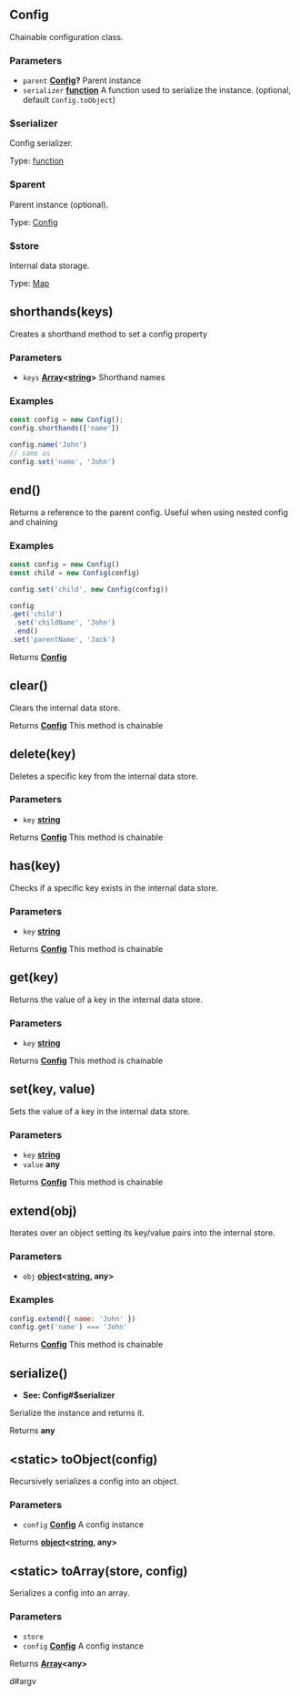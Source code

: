 <!-- Generated by documentation.js. Update this documentation by updating the source code. -->

## Config

Chainable configuration class.

### Parameters

-   `parent` **[Config][1]?** Parent instance
-   `serializer` **[function][2]** A function used to serialize the instance. (optional, default `Config.toObject`)

### $serializer

Config serializer.

Type: [function][2]

### $parent

Parent instance (optional).

Type: [Config][1]

### $store

Internal data storage.

Type: [Map][3]

## shorthands(keys)

Creates a shorthand method to set a config property

### Parameters

-   `keys` **[Array][4]&lt;[string][5]>** Shorthand names

### Examples

```javascript
const config = new Config();
config.shorthands(['name'])

config.name('John')
// same as
config.set('name', 'John')
```

## end()

Returns a reference to the parent config.
Useful when using nested config and chaining

### Examples

```javascript
const config = new Config()
const child = new Config(config)

config.set('child', new Config(config))

config
.get('child')
 .set('childName', 'John')
 .end()
.set('parentName', 'Jack')
```

Returns **[Config][1]** 

## clear()

Clears the internal data store.

Returns **[Config][1]** This method is chainable

## delete(key)

Deletes a specific key from the internal data store.

### Parameters

-   `key` **[string][5]** 

Returns **[Config][1]** This method is chainable

## has(key)

Checks if a specific key exists in the internal data store.

### Parameters

-   `key` **[string][5]** 

Returns **[Config][1]** This method is chainable

## get(key)

Returns the value of a key in the internal data store.

### Parameters

-   `key` **[string][5]** 

Returns **[Config][1]** This method is chainable

## set(key, value)

Sets the value of a key in the internal data store.

### Parameters

-   `key` **[string][5]** 
-   `value` **any** 

Returns **[Config][1]** This method is chainable

## extend(obj)

Iterates over an object setting its key/value pairs into the internal store.

### Parameters

-   `obj` **[object][6]&lt;[string][5], any>** 

### Examples

```javascript
config.extend({ name: 'John' })
config.get('name') === 'John'
```

Returns **[Config][1]** This method is chainable

## serialize()

-   **See: Config#$serializer**

Serialize the instance and returns it.

Returns **any** 

## &lt;static> toObject(config)

Recursively serializes a config into an object.

### Parameters

-   `config` **[Config][1]** A config instance

Returns **[object][6]&lt;[string][5], any>** 

## &lt;static> toArray(store, config)

Serializes a config into an array.

### Parameters

-   `store`  
-   `config` **[Config][1]** A config instance

Returns **[Array][4]&lt;any>** 

[1]: #config

[2]: https://developer.mozilla.org/docs/Web/JavaScript/Reference/Statements/function

[3]: https://developer.mozilla.org/docs/Web/JavaScript/Reference/Global_Objects/Map

[4]: https://developer.mozilla.org/docs/Web/JavaScript/Reference/Global_Objects/Array

[5]: https://developer.mozilla.org/docs/Web/JavaScript/Reference/Global_Objects/String

[6]: https://developer.mozilla.org/docs/Web/JavaScript/Reference/Global_Objects/Object
d#argv

[6]: https://developer.mozilla.org/docs/Web/JavaScript/Reference/Statements/function

[7]: https://gulpjs.com/docs/en/api/src

[8]: https://gulpjs.com/docs/en/api/dest

[9]: https://developer.mozilla.org/docs/Web/JavaScript/Reference/Global_Objects/Array

[10]: https://gulpjs.com/docs/en/api/watch#options

[11]: https://gulpjs.com/docs/en/api/parallel

[12]: https://gulpjs.com/docs/en/api/watch
